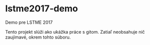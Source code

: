 ﻿# lstme2017-demo
Demo pre LSTME 2017

Tento projekt slúži ako ukážka práce s gitom.
Zatiaľ neobsahuje nič zaujímavé, okrem tohto súboru.

